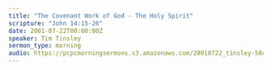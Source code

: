 ```yaml
---
title: "The Covenant Work of God - The Holy Spirit"
scripture: "John 14:15-26"
date: 2001-07-22T00:00:00Z
speaker: Tim Tinsley
sermon_type: morning
audio: https://pcpcmorningsermons.s3.amazonaws.com/20010722_tinsley-58c489acb4939.mp3 
---
```



